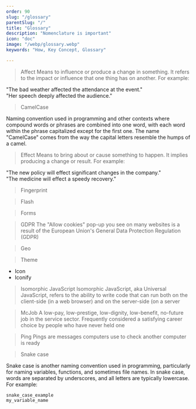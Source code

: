 ```yaml
---
order: 90
slug: "/glossary"
parentSlug: "/"
title: "Glossary"
description: "Nomenclature is important"
icon: "doc"
image: "/webp/glossary.webp"
keywords: "How, Key Concept, Glossary"

---
```

> Affect
Means to influence or produce a change in something. It refers to the impact or influence that one thing has on another. For example:

"The bad weather affected the attendance at the event."  
"Her speech deeply affected the audience."

> CamelCase

Naming convention used in programming and other contexts where compound words or phrases are combined into one word, with each word within the phrase capitalized except for the first one. The name "CamelCase" comes from the way the capital letters resemble the humps of a camel.

> Effect
Means to bring about or cause something to happen. It implies producing a change or result. For example:

"The new policy will effect significant changes in the company."  
"The medicine will effect a speedy recovery."


> Fingerprint

> Flash

> Forms

> GDPR
The "Allow cookies" pop-up you see on many websites is a result of the European Union's General Data Protection Regulation (GDPR)

> Geo

> Theme
- Icon
- Iconify

> Isomorphic JavaScript
Isomorphic JavaScript, aka Universal JavaScript, refers to the ability to write code that can run both on the client-side (in a web browser) and on the server-side (on a server

> McJob 
A low-pay, low-prestige, low-dignity, low-benefit, no-future job in the service sector. Frequently considered a satisfying career choice by people who have never held one

> Ping
Pings are messages computers use to check another computer is ready

> Snake case

Snake case is another naming convention used in programming, particularly for naming variables, functions, and sometimes file names. In snake case, words are separated by underscores, and all letters are typically lowercase. For example:
```
snake_case_example
my_variable_name
```